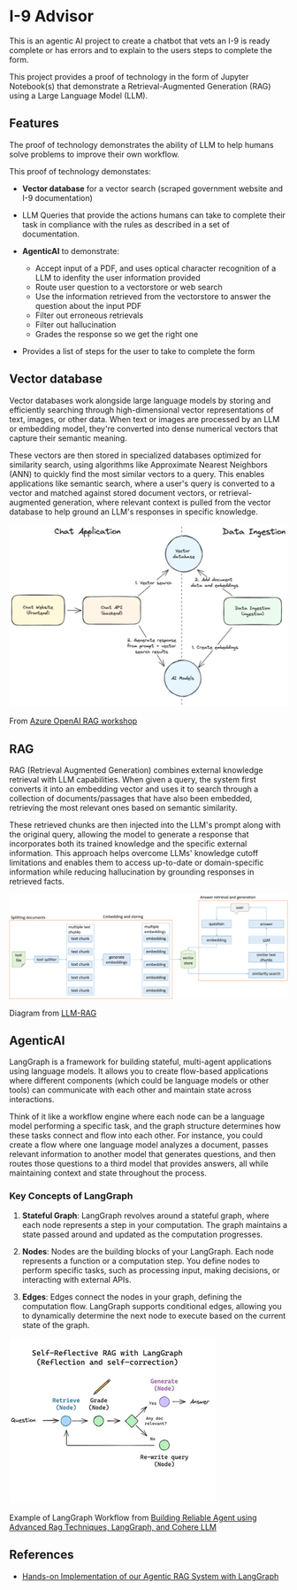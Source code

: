 # I-9 Advisor
This is an agentic AI project to create a chatbot that vets an I-9 is ready complete or has errors and to explain to the users steps to complete the form.

This project provides a proof of technology in the form of Jupyter Notebook(s) that demonstrate a Retrieval-Augmented Generation (RAG) using a Large Language Model (LLM).

## Features

The proof of technology demonstrates the ability of LLM to help humans solve problems to improve their own workflow. 

This proof of technology demonstates:

- **Vector database** for a vector search (scraped government website and I-9 documentation)
- LLM Queries that provide the actions humans can take to complete their task in compliance with the rules as described in a set of documentation.
- **AgenticAI** to demonstrate:

    - Accept input of a PDF, and uses optical character recognition of a LLM to idenfity the user information provided
    - Route user question to a vectorstore or web search
    - Use the information retrieved from the vectorstore to answer the question about the input PDF
    - Filter out erroneous retrievals
    - Filter out hallucination
    - Grades the response so we get the right one
- Provides a list of steps for the user to take to complete the form

## Vector database

Vector databases work alongside large language models by storing and efficiently searching through high-dimensional vector representations of text, images, or other data. When text or images are processed by an LLM or embedding model, they're converted into dense numerical vectors that capture their semantic meaning. 

These vectors are then stored in specialized databases optimized for similarity search, using algorithms like Approximate Nearest Neighbors (ANN) to quickly find the most similar vectors to a query. This enables applications like semantic search, where a user's query is converted to a vector and matched against stored document vectors, or retrieval-augmented generation, where relevant context is pulled from the vector database to help ground an LLM's responses in specific knowledge.

![Architecture](./media/architecture.png)

From [Azure OpenAI RAG workshop](https://github.com/Azure-Samples/azure-openai-rag-workshop/blob/main/docs/assets/architecture.png)

## RAG

RAG (Retrieval Augmented Generation) combines external knowledge retrieval with LLM capabilities. When given a query, the system first converts it into an embedding vector and uses it to search through a collection of documents/passages that have also been embedded, retrieving the most relevant ones based on semantic similarity. 

These retrieved chunks are then injected into the LLM's prompt along with the original query, allowing the model to generate a response that incorporates both its trained knowledge and the specific external information. This approach helps overcome LLMs' knowledge cutoff limitations and enables them to access up-to-date or domain-specific information while reducing hallucination by grounding responses in retrieved facts.

![RAG](./media/diagram.png)

Diagram from [LLM-RAG](https://github.com/rendy-k/LLM-RAG/blob/main/README.md)

## AgenticAI

LangGraph is a framework for building stateful, multi-agent applications using language models. It allows you to create flow-based applications where different components (which could be language models or other tools) can communicate with each other and maintain state across interactions. 

Think of it like a workflow engine where each node can be a language model performing a specific task, and the graph structure determines how these tasks connect and flow into each other. For instance, you could create a flow where one language model analyzes a document, passes relevant information to another model that generates questions, and then routes those questions to a third model that provides answers, all while maintaining context and state throughout the process.

### Key Concepts of LangGraph

1. **Stateful Graph**: LangGraph revolves around a stateful graph, where each node represents a step in your computation. The graph maintains a state passed around and updated as the computation progresses.

2. **Nodes**: Nodes are the building blocks of your LangGraph. Each node represents a function or a computation step. You define nodes to perform specific tasks, such as processing input, making decisions, or interacting with external APIs.

3. **Edges**: Edges connect the nodes in your graph, defining the computation flow. LangGraph supports conditional edges, allowing you to dynamically determine the next node to execute based on the current state of the graph.

![Example AgenticAI](./media/image_DzUBLNk-thumbnail_webp-600x300.webp)
 
Example of LangGraph Workflow from [Building Reliable Agent using Advanced Rag Techniques, LangGraph, and Cohere LLM](https://www.analyticsvidhya.com/blog/2024/05/building-llm-agent-using-advanced-rag-techniques/)

## References

- [Hands-on Implementation of our Agentic RAG System with LangGraph](https://www.analyticsvidhya.com/blog/2024/07/building-agentic-rag-systems-with-langgraph/)